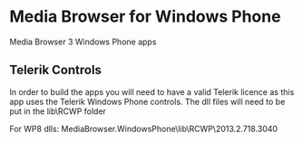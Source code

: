 Media Browser for Windows Phone
=========================

Media Browser 3 Windows Phone apps

Telerik Controls
---
In order to build the apps you will need to have a valid Telerik licence as this app uses the Telerik Windows Phone controls. The dll files will need to be put in the lib\RCWP folder

For WP8 dlls: MediaBrowser.WindowsPhone\lib\RCWP\2013.2.718.3040
